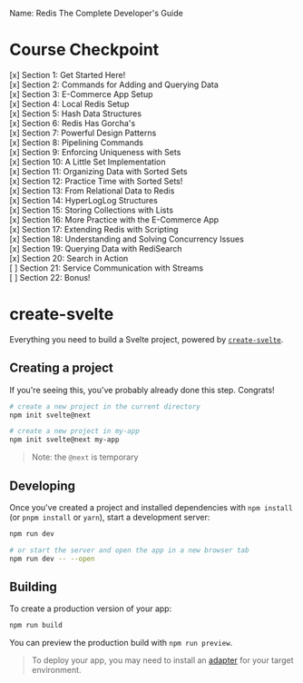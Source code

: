 Name: Redis The Complete Developer's Guide
# Course Checkpoint
[x] Section 1: Get Started Here!  
[x] Section 2: Commands for Adding and Querying Data  
[x] Section 3: E-Commerce App Setup  
[x] Section 4: Local Redis Setup  
[x] Section 5: Hash Data Structures  
[x] Section 6: Redis Has Gorcha's  
[x] Section 7: Powerful Design Patterns  
[x] Section 8: Pipelining Commands  
[x] Section 9: Enforcing Uniqueness with Sets  
[x] Section 10: A Little Set Implementation  
[x] Section 11: Organizing Data with Sorted Sets  
[x] Section 12: Practice Time with Sorted Sets!  
[x] Section 13: From Relational Data to Redis  
[x] Section 14: HyperLogLog Structures  
[x] Section 15: Storing Collections with Lists  
[x] Section 16: More Practice with the E-Commerce App  
[x] Section 17: Extending Redis with Scripting  
[x] Section 18: Understanding and Solving Concurrency Issues  
[x] Section 19: Querying Data with RediSearch  
[x] Section 20: Search in Action  
[ ] Section 21: Service Communication with Streams  
[ ] Section 22: Bonus!  


# create-svelte

Everything you need to build a Svelte project, powered by [`create-svelte`](https://github.com/sveltejs/kit/tree/master/packages/create-svelte).

## Creating a project

If you're seeing this, you've probably already done this step. Congrats!

```bash
# create a new project in the current directory
npm init svelte@next

# create a new project in my-app
npm init svelte@next my-app
```

> Note: the `@next` is temporary

## Developing

Once you've created a project and installed dependencies with `npm install` (or `pnpm install` or `yarn`), start a development server:

```bash
npm run dev

# or start the server and open the app in a new browser tab
npm run dev -- --open
```

## Building

To create a production version of your app:

```bash
npm run build
```

You can preview the production build with `npm run preview`.

> To deploy your app, you may need to install an [adapter](https://kit.svelte.dev/docs/adapters) for your target environment.
